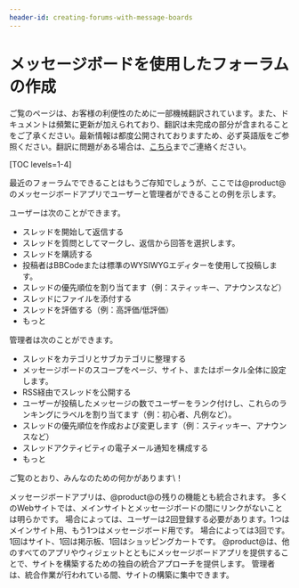 ```yaml
---
header-id: creating-forums-with-message-boards
---
```


# メッセージボードを使用したフォーラムの作成

<p class="alert alert-info"><span class="wysiwyg-color-blue120">ご覧のページは、お客様の利便性のために一部機械翻訳されています。また、ドキュメントは頻繁に更新が加えられており、翻訳は未完成の部分が含まれることをご了承ください。最新情報は都度公開されておりますため、必ず英語版をご参照ください。翻訳に問題がある場合は、<a href="mailto:support-content-jp@liferay.com">こちら</a>までご連絡ください。</span></p>

[TOC levels=1-4]

最近のフォーラムでできることはもうご存知でしょうが、ここでは@product@のメッセージボードアプリでユーザーと管理者ができることの例を示します。

ユーザーは次のことができます。

  - スレッドを開始して返信する
  - スレッドを質問としてマークし、返信から回答を選択します。
  - スレッドを購読する
  - 投稿者はBBCodeまたは標準のWYSIWYGエディターを使用して投稿します。
  - スレッドの優先順位を割り当てます（例：スティッキー、アナウンスなど）
  - スレッドにファイルを添付する
  - スレッドを評価する（例：高評価/低評価）
  - もっと

管理者は次のことができます。

  - スレッドをカテゴリとサブカテゴリに整理する
  - メッセージボードのスコープをページ、サイト、またはポータル全体に設定します。
  - RSS経由でスレッドを公開する
  - ユーザーが投稿したメッセージの数でユーザーをランク付けし、これらのランキングにラベルを割り当てます（例：初心者、凡例など）。
  - スレッドの優先順位を作成および変更します（例：スティッキー、アナウンスなど）
  - スレッドアクティビティの電子メール通知を構成する
  - もっと

ご覧のとおり、みんなのための何かがあります\！

メッセージボードアプリは、@product@の残りの機能とも統合されます。 多くのWebサイトでは、メインサイトとメッセージボードの間にリンクがないことは明らかです。 場合によっては、ユーザーは2回登録する必要があります。1つはメインサイト用、もう1つはメッセージボード用です。 場合によっては3回です。1回はサイト、1回は掲示板、1回はショッピングカートです。 @product@は、他のすべてのアプリやウィジェットとともにメッセージボードアプリを提供することで、サイトを構築するための独自の統合アプローチを提供します。 管理者は、統合作業が行われている間、サイトの構築に集中できます。
